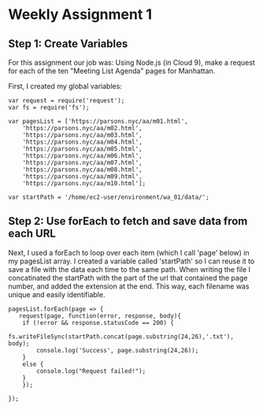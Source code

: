 # Weekly Assignment 1

## Step 1: Create Variables

For this assignment our job was: 
Using Node.js (in Cloud 9), make a request for each of the ten "Meeting List Agenda" pages for Manhattan.

First, I created my global variables:

    var request = require('request');
    var fs = require('fs');

    var pagesList = ['https://parsons.nyc/aa/m01.html',  
        'https://parsons.nyc/aa/m02.html',
        'https://parsons.nyc/aa/m03.html',
        'https://parsons.nyc/aa/m04.html',
        'https://parsons.nyc/aa/m05.html',
        'https://parsons.nyc/aa/m06.html',
        'https://parsons.nyc/aa/m07.html',
        'https://parsons.nyc/aa/m08.html',
        'https://parsons.nyc/aa/m09.html',
        'https://parsons.nyc/aa/m10.html'];

    var startPath = '/home/ec2-user/environment/wa_01/data/';
    
## Step 2: Use forEach to fetch and save data from each URL

Next, I used a forEach to loop over each item (which I call 'page' below) in my pagesList array. I created a variable called 'startPath' so I can reuse it to save a file with the data each time to the same path. When writing the file I concatinated the startPath with the part of the url that contained the page number, and added the extension at the end. This way, each filename was unique and easily identifiable.

    pagesList.forEach(page => {
       request(page, function(error, response, body){
        if (!error && response.statusCode == 200) {
            fs.writeFileSync(startPath.concat(page.substring(24,26),'.txt'), body);
            console.log('Success', page.substring(24,26));
        }
        else {
            console.log("Request failed!");
        }
        }); 
        
    });